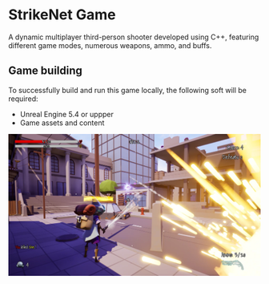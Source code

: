# StrikeNet Game

A dynamic multiplayer third-person shooter developed using C++, featuring different game modes, numerous weapons, ammo, and buffs.

## Game building

To successfully build and run this game locally, the following soft will be required:

- Unreal Engine 5.4 or uppper
- Game assets and content

![alt text](Shot2.png)